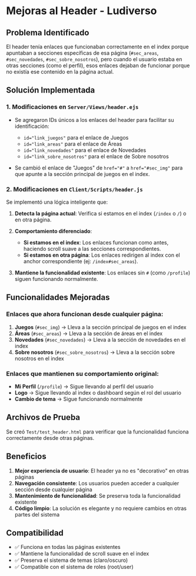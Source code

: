 # Mejoras al Header - Ludiverso

## Problema Identificado

El header tenía enlaces que funcionaban correctamente en el index porque apuntaban a secciones específicas de esa página (`#sec_areas`, `#sec_novedades`, `#sec_sobre_nosotros`), pero cuando el usuario estaba en otras secciones (como el perfil), esos enlaces dejaban de funcionar porque no existía ese contenido en la página actual.

## Solución Implementada

### 1. Modificaciones en `Server/Views/header.ejs`

- Se agregaron IDs únicos a los enlaces del header para facilitar su identificación:
  - `id="link_juegos"` para el enlace de Juegos
  - `id="link_areas"` para el enlace de Áreas
  - `id="link_novedades"` para el enlace de Novedades
  - `id="link_sobre_nosotros"` para el enlace de Sobre nosotros

- Se cambió el enlace de "Juegos" de `href="#"` a `href="#sec_img"` para que apunte a la sección principal de juegos en el index.

### 2. Modificaciones en `Client/Scripts/header.js`

Se implementó una lógica inteligente que:

1. **Detecta la página actual**: Verifica si estamos en el index (`/index` o `/`) o en otra página.

2. **Comportamiento diferenciado**:
   - **Si estamos en el index**: Los enlaces funcionan como antes, haciendo scroll suave a las secciones correspondientes.
   - **Si estamos en otra página**: Los enlaces redirigen al index con el anchor correspondiente (ej: `/index#sec_areas`).

3. **Mantiene la funcionalidad existente**: Los enlaces sin `#` (como `/profile`) siguen funcionando normalmente.

## Funcionalidades Mejoradas

### Enlaces que ahora funcionan desde cualquier página:

1. **Juegos** (`#sec_img`) → Lleva a la sección principal de juegos en el index
2. **Áreas** (`#sec_areas`) → Lleva a la sección de áreas en el index
3. **Novedades** (`#sec_novedades`) → Lleva a la sección de novedades en el index
4. **Sobre nosotros** (`#sec_sobre_nosotros`) → Lleva a la sección sobre nosotros en el index

### Enlaces que mantienen su comportamiento original:

- **Mi Perfil** (`/profile`) → Sigue llevando al perfil del usuario
- **Logo** → Sigue llevando al index o dashboard según el rol del usuario
- **Cambio de tema** → Sigue funcionando normalmente

## Archivos de Prueba

Se creó `Test/test_header.html` para verificar que la funcionalidad funciona correctamente desde otras páginas.

## Beneficios

1. **Mejor experiencia de usuario**: El header ya no es "decorativo" en otras páginas
2. **Navegación consistente**: Los usuarios pueden acceder a cualquier sección desde cualquier página
3. **Mantenimiento de funcionalidad**: Se preserva toda la funcionalidad existente
4. **Código limpio**: La solución es elegante y no requiere cambios en otras partes del sistema

## Compatibilidad

- ✅ Funciona en todas las páginas existentes
- ✅ Mantiene la funcionalidad de scroll suave en el index
- ✅ Preserva el sistema de temas (claro/oscuro)
- ✅ Compatible con el sistema de roles (root/user)
